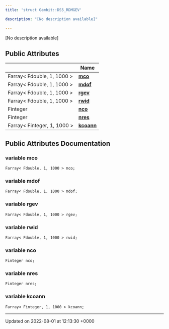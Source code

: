 ```yaml
---
title: 'struct Gambit::DS5_RDMGEV'

description: "[No description available]"

---
```









[No description available]

## Public Attributes

|                | Name           |
| -------------- | -------------- |
| Farray< Fdouble, 1, 1000 > | **[mco](/documentation/code/classes/structgambit_1_1ds5__rdmgev/#variable-mco)**  |
| Farray< Fdouble, 1, 1000 > | **[mdof](/documentation/code/classes/structgambit_1_1ds5__rdmgev/#variable-mdof)**  |
| Farray< Fdouble, 1, 1000 > | **[rgev](/documentation/code/classes/structgambit_1_1ds5__rdmgev/#variable-rgev)**  |
| Farray< Fdouble, 1, 1000 > | **[rwid](/documentation/code/classes/structgambit_1_1ds5__rdmgev/#variable-rwid)**  |
| Finteger | **[nco](/documentation/code/classes/structgambit_1_1ds5__rdmgev/#variable-nco)**  |
| Finteger | **[nres](/documentation/code/classes/structgambit_1_1ds5__rdmgev/#variable-nres)**  |
| Farray< Finteger, 1, 1000 > | **[kcoann](/documentation/code/classes/structgambit_1_1ds5__rdmgev/#variable-kcoann)**  |

## Public Attributes Documentation

### variable mco

```
Farray< Fdouble, 1, 1000 > mco;
```


### variable mdof

```
Farray< Fdouble, 1, 1000 > mdof;
```


### variable rgev

```
Farray< Fdouble, 1, 1000 > rgev;
```


### variable rwid

```
Farray< Fdouble, 1, 1000 > rwid;
```


### variable nco

```
Finteger nco;
```


### variable nres

```
Finteger nres;
```


### variable kcoann

```
Farray< Finteger, 1, 1000 > kcoann;
```


-------------------------------

Updated on 2022-08-01 at 12:13:30 +0000